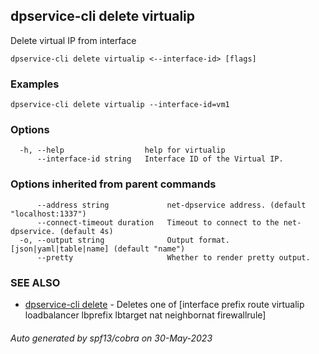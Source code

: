 ## dpservice-cli delete virtualip

Delete virtual IP from interface

```
dpservice-cli delete virtualip <--interface-id> [flags]
```

### Examples

```
dpservice-cli delete virtualip --interface-id=vm1
```

### Options

```
  -h, --help                  help for virtualip
      --interface-id string   Interface ID of the Virtual IP.
```

### Options inherited from parent commands

```
      --address string             net-dpservice address. (default "localhost:1337")
      --connect-timeout duration   Timeout to connect to the net-dpservice. (default 4s)
  -o, --output string              Output format. [json|yaml|table|name] (default "name")
      --pretty                     Whether to render pretty output.
```

### SEE ALSO

* [dpservice-cli delete](dpservice-cli_delete.md)	 - Deletes one of [interface prefix route virtualip loadbalancer lbprefix lbtarget nat neighbornat firewallrule]

###### Auto generated by spf13/cobra on 30-May-2023
